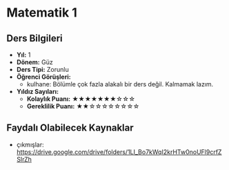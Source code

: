# Matematik 1

## Ders Bilgileri

- **Yıl:** 1
- **Dönem:** Güz
- **Ders Tipi:** Zorunlu
- **Öğrenci Görüşleri:**
  - kulhane: Bölümle çok fazla alakalı bir ders değil. Kalmamak lazım.
- **Yıldız Sayıları:**
  - **Kolaylık Puanı:** ★★★★★★★☆☆☆
  - **Gereklilik Puanı:** ★★☆☆☆☆☆☆☆☆


## Faydalı Olabilecek Kaynaklar

- çıkmışlar: https://drive.google.com/drive/folders/1LI_Bo7kWqI2krHTw0noUFl9crfZSlrZh
